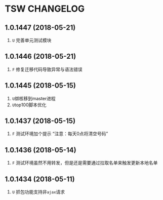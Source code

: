 # TSW CHANGELOG

## 1.0.1447 (2018-05-21)
1. `U` 完善单元测试模块

## 1.0.1446 (2018-05-21)
1. `F` 修复迁移代码导致异常与语法错误

## 1.0.1445 (2018-05-15)
1. `U`绑核移到master进程
2. `U`top100脚本优化

## 1.0.1437 (2018-05-15)
1. `F` 测试环境加个提示 “注意：每天0点将清空号码”

## 1.0.1436 (2018-05-14)
1. `F` 测试环境虽然不用转发，但是还是需要通过拉取名单来触发更新本地名单

## 1.0.1434 (2018-05-11)
1. `U` 抓包功能支持非`ajax`请求
